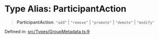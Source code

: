 # Type Alias: ParticipantAction

> **ParticipantAction**: `"add"` \| `"remove"` \| `"promote"` \| `"demote"` \| `"modify"`

Defined in: [src/Types/GroupMetadata.ts:9](https://github.com/Fokusdotid/bail/blob/8b525f9ebcc20cb9acd0f880b6ad58976e38b117/src/Types/GroupMetadata.ts#L9)

